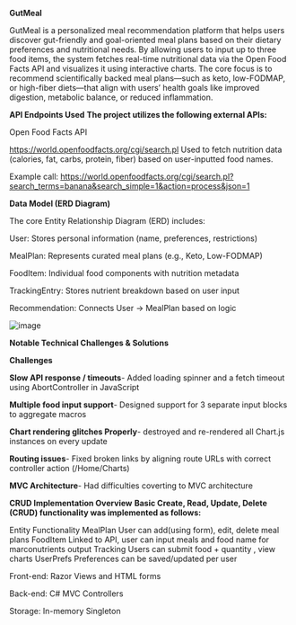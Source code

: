 **GutMeal**

  GutMeal is a personalized meal recommendation platform that helps users discover gut-friendly and goal-oriented meal plans based on their dietary preferences and nutritional needs. 
  By allowing users to input up to three food items, the system fetches real-time nutritional data via the Open Food Facts API and visualizes it using interactive charts. 
  The core focus is to recommend scientifically backed meal plans—such as keto, low-FODMAP, or high-fiber diets—that align with users’ health goals like improved digestion, metabolic balance, or reduced inflammation.



**API Endpoints Used**
**The project utilizes the following external APIs:**

  Open Food Facts API
  
  https://world.openfoodfacts.org/cgi/search.pl
  Used to fetch nutrition data (calories, fat, carbs, protein, fiber) based on user-inputted food names.
  
  Example call:
  https://world.openfoodfacts.org/cgi/search.pl?search_terms=banana&search_simple=1&action=process&json=1



**Data Model (ERD Diagram)**

  The core Entity Relationship Diagram (ERD) includes:
  
  User: Stores personal information (name, preferences, restrictions)
  
  MealPlan: Represents curated meal plans (e.g., Keto, Low-FODMAP)
  
  FoodItem: Individual food components with nutrition metadata
  
  TrackingEntry: Stores nutrient breakdown based on user input
  
  Recommendation: Connects User → MealPlan based on logic 

![image](https://github.com/user-attachments/assets/8d065efd-1c09-4cde-8be9-9c3ad14809dc)



**Notable Technical Challenges & Solutions**

  **Challenges**
  
  **Slow API response / timeouts**- Added loading spinner and a fetch timeout using AbortController in JavaScript
  
  **Multiple food input support**- Designed support for 3 separate input blocks to aggregate macros
  
  **Chart rendering glitches Properly**- destroyed and re-rendered all Chart.js instances on every update
  
  **Routing issues**- Fixed broken links by aligning route URLs with correct controller action (/Home/Charts)
  
  **MVC Architecture**- Had difficulties coverting to MVC architecture
  


**CRUD Implementation Overview**
  **Basic Create, Read, Update, Delete (CRUD) functionality was implemented as follows:**

  Entity	  Functionality
  MealPlan	User can add(using form), edit, delete meal plans
  FoodItem	Linked to API, user can input meals and food name for marconutrients output
  Tracking	Users can submit food + quantity , view charts 
  UserPrefs	Preferences can be saved/updated per user
  
  Front-end: Razor Views and HTML forms
  
  Back-end: C# MVC Controllers
  
  Storage: In-memory Singleton



    
  










